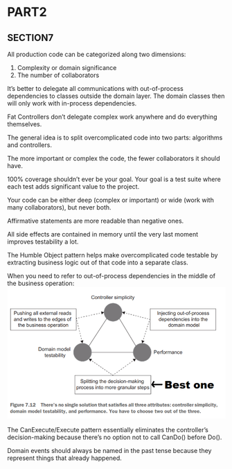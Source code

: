 # PART2

## SECTION7

All production code can be categorized along two dimensions:

1. Complexity or domain significance
2. The number of collaborators

It’s better to delegate all communications with out-of-process dependencies to classes outside the
domain layer. The domain classes then will only work with in-process dependencies.

Fat Controllers don’t delegate complex work anywhere and do everything themselves.

The general idea is to split overcomplicated code into two parts: algorithms and controllers.

The more important or complex the code, the fewer collaborators it should have.

100% coverage shouldn’t ever be your goal. Your goal is a test suite where each test adds
significant value to the project.

Your code can be either deep (complex or important) or wide (work with many collaborators), but
never both.

Affirmative statements are more readable than negative ones.

All side effects are contained in memory until the very last moment improves testability a lot.

The Humble Object pattern helps make overcomplicated code testable by extracting business logic out
of that code into a separate class.

When you need to refer to out-of-process dependencies in the middle of the business operation:
![When business logic get complex](https://raw.githubusercontent.com/furkantopal/unit-testing-notes/main/images/when_business_logic_get_complex.png)

The CanExecute/Execute pattern essentially eliminates the controller’s decision-making because
there’s no option not to call CanDo() before Do().

Domain events should always be named in the past tense because they represent things that already
happened. 